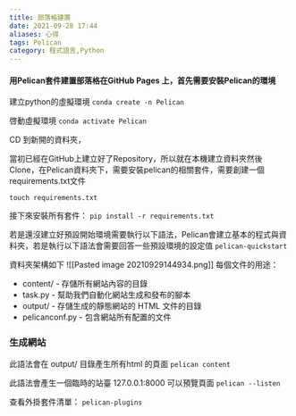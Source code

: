 ```yaml
---
title: 部落格建置
date: 2021-09-28 17:44
aliases: 心得 
tags: Pelican
category: 程式語言,Python
---
```



#### 用Pelican套件建置部落格在GitHub Pages 上，首先需要安裝Pelican的環境

建立python的虛擬環境
`conda create -n Pelican`

啓動虛擬環境
`conda activate Pelican`

CD 到新開的資料夾，

當初已經在GitHub上建立好了Repository，所以就在本機建立資料夾然後Clone，在Pelican資料夾下，需要安裝pelican的相關套件，需要創建一個requirements.txt文件

`touch requirements.txt`

接下來安裝所有套件：
`pip install -r requirements.txt`

若是還沒建立好預設開始環境需要執行以下語法，Pelican會建立基本的程式與資料夾，若是執行以下語法會需要回答一些預設環境的設定值
`pelican-quickstart`


資料夾架構如下
![[Pasted image 20210929144934.png]]
每個文件的用途：

* content/ - 存儲所有網站內容的目錄
* task.py - 幫助我們自動化網站生成和發布的腳本
* output/ - 存儲生成的靜態網站的 HTML 文件的目錄
* pelicanconf.py - 包含網站所有配置的文件

### 生成網站

此語法會在 output/ 目錄產生所有html 的頁面
`pelican content`

此語法會產生一個臨時的站臺 127.0.0.1:8000 可以預覽頁面
`pelican --listen`


查看外掛套件清單：
``pelican-plugins``